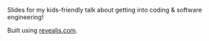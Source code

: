 Slides for my kids-friendly talk about getting into coding & software engineering!

Built using [revealjs.com](https://revealjs.com).
